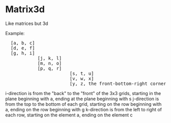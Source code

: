 # Matrix3d
Like matrices but 3d

Example:
<pre>
  [a, b, c]
  [d, e, f]
  [g, h, i]
			[j, k, l]
			[m, n, o]
			[p, q, r]
						[s, t, u]
						[v, w, x]
						[y, z, the front-bottom-right corner]
</pre>					
i-direction is from the "back" to the "front" of the 3x3 grids, starting in the plane beginning with a, ending at the plane beginning with s
j-direction is from the top to the bottom of each grid, starting on the row beginning with a, ending on the row beginning with g
k-direction is from the left to right of each row, starting on the element a, ending on the element c
